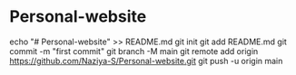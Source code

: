 # Personal-website
echo "# Personal-website" >> README.md
git init
git add README.md
git commit -m "first commit"
git branch -M main
git remote add origin https://github.com/Naziya-S/Personal-website.git
git push -u origin main
